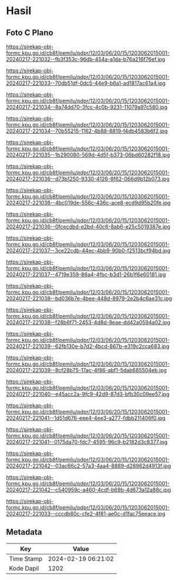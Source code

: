 # Hasil

## Foto C Plano

https://sirekap-obj-formc.kpu.go.id/cb8f/pemilu/pdpr/12/03/06/20/15/1203062015001-20240217-221032--fb3f353c-96db-454a-a1da-b76a216f76ef.jpg

https://sirekap-obj-formc.kpu.go.id/cb8f/pemilu/pdpr/12/03/06/20/15/1203062015001-20240217-221033--70db51df-0dc5-44e9-b6a1-ad1817ac61a4.jpg

https://sirekap-obj-formc.kpu.go.id/cb8f/pemilu/pdpr/12/03/06/20/15/1203062015001-20240217-221034--8a74dd70-3fcc-4c0b-9231-11079a97c580.jpg

https://sirekap-obj-formc.kpu.go.id/cb8f/pemilu/pdpr/12/03/06/20/15/1203062015001-20240217-221034--70b55215-1162-4b88-8819-f4db4583b6f2.jpg

https://sirekap-obj-formc.kpu.go.id/cb8f/pemilu/pdpr/12/03/06/20/15/1203062015001-20240217-221035--1b290080-569d-4d5f-b373-06bd60282f18.jpg

https://sirekap-obj-formc.kpu.go.id/cb8f/pemilu/pdpr/12/03/06/20/15/1203062015001-20240217-221036--d73b1250-9330-4126-8f62-066d9b12b073.jpg

https://sirekap-obj-formc.kpu.go.id/cb8f/pemilu/pdpr/12/03/06/20/15/1203062015001-20240217-221036--4bc019de-556c-436c-ace8-ecd9d95b20fe.jpg

https://sirekap-obj-formc.kpu.go.id/cb8f/pemilu/pdpr/12/03/06/20/15/1203062015001-20240217-221036--0fcecdbd-e2bd-40c6-8ab6-e25c5019387e.jpg

https://sirekap-obj-formc.kpu.go.id/cb8f/pemilu/pdpr/12/03/06/20/15/1203062015001-20240217-221037--3ce22cdb-44ec-4bb9-90b0-f2513bcf94bd.jpg

https://sirekap-obj-formc.kpu.go.id/cb8f/pemilu/pdpr/12/03/06/20/15/1203062015001-20240217-221037--4719e359-86a4-4fbc-b3d1-26b1f6e60181.jpg

https://sirekap-obj-formc.kpu.go.id/cb8f/pemilu/pdpr/12/03/06/20/15/1203062015001-20240217-221038--bd036b7e-4bee-448d-8979-2e2b4c6ae31c.jpg

https://sirekap-obj-formc.kpu.go.id/cb8f/pemilu/pdpr/12/03/06/20/15/1203062015001-20240217-221038--f28b6f71-2453-4d8d-9eae-dd42a0594a02.jpg

https://sirekap-obj-formc.kpu.go.id/cb8f/pemilu/pdpr/12/03/06/20/15/1203062015001-20240217-221039--62fb130e-b7d2-4bcd-867b-e319c2cca683.jpg

https://sirekap-obj-formc.kpu.go.id/cb8f/pemilu/pdpr/12/03/06/20/15/1203062015001-20240217-221039--8cf28b75-17ac-4f86-abf1-5dab685504eb.jpg

https://sirekap-obj-formc.kpu.go.id/cb8f/pemilu/pdpr/12/03/06/20/15/1203062015001-20240217-221040--e45acc2a-9fc9-42d9-87d3-bfb30c09ee57.jpg

https://sirekap-obj-formc.kpu.go.id/cb8f/pemilu/pdpr/12/03/06/20/15/1203062015001-20240217-221041--1d51d676-eee4-4ee3-a277-fdbb211406f0.jpg

https://sirekap-obj-formc.kpu.go.id/cb8f/pemilu/pdpr/12/03/06/20/15/1203062015001-20240217-221041--0175da70-fdc7-4595-96c9-b2182d3c8377.jpg

https://sirekap-obj-formc.kpu.go.id/cb8f/pemilu/pdpr/12/03/06/20/15/1203062015001-20240217-221042--03ac66c2-57a3-4aa4-8889-d28962d4913f.jpg

https://sirekap-obj-formc.kpu.go.id/cb8f/pemilu/pdpr/12/03/06/20/15/1203062015001-20240217-221042--c540959c-a460-4cdf-b69b-4d673a12a88c.jpg

https://sirekap-obj-formc.kpu.go.id/cb8f/pemilu/pdpr/12/03/06/20/15/1203062015001-20240217-221033--cccdb80c-cfe2-4f81-ae0c-d1fac75eeace.jpg


## Metadata

| Key        | Value               |
| ---------- | ------------------- |
| Time Stamp | 2024-02-19 06:21:02 |
| Kode Dapil | 1202                |



